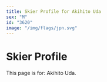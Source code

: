 ```yaml
---
title: Skier Profile for Akihito Uda
sex: "M"
id: "3620"
image: "/img/flags/jpn.svg" 
---
```


# Skier Profile

This page is for: Akihito Uda.
    